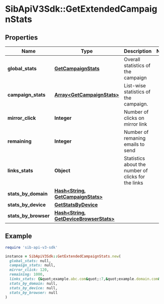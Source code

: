 # SibApiV3Sdk::GetExtendedCampaignStats

## Properties

| Name | Type | Description | Notes |
| ---- | ---- | ----------- | ----- |
| **global_stats** | [**GetCampaignStats**](GetCampaignStats.md) | Overall statistics of the campaign |  |
| **campaign_stats** | [**Array&lt;GetCampaignStats&gt;**](GetCampaignStats.md) | List-wise statistics of the campaign. |  |
| **mirror_click** | **Integer** | Number of clicks on mirror link |  |
| **remaining** | **Integer** | Number of remaning emails to send |  |
| **links_stats** | **Object** | Statistics about the number of clicks for the links |  |
| **stats_by_domain** | [**Hash&lt;String, GetCampaignStats&gt;**](GetCampaignStats.md) |  |  |
| **stats_by_device** | [**GetStatsByDevice**](GetStatsByDevice.md) |  |  |
| **stats_by_browser** | [**Hash&lt;String, GetDeviceBrowserStats&gt;**](GetDeviceBrowserStats.md) |  |  |

## Example

```ruby
require 'sib-api-v3-sdk'

instance = SibApiV3Sdk::GetExtendedCampaignStats.new(
  global_stats: null,
  campaign_stats: null,
  mirror_click: 120,
  remaining: 1000,
  links_stats: {&quot;example.abc.com&quot;:7,&quot;example.domain.com&quot;:10},
  stats_by_domain: null,
  stats_by_device: null,
  stats_by_browser: null
)
```


